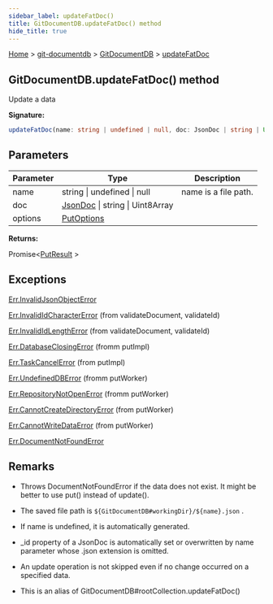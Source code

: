 ```yaml
---
sidebar_label: updateFatDoc()
title: GitDocumentDB.updateFatDoc() method
hide_title: true
---
```


[Home](./index.md) &gt; [git-documentdb](./git-documentdb.md) &gt; [GitDocumentDB](./git-documentdb.gitdocumentdb.md) &gt; [updateFatDoc](./git-documentdb.gitdocumentdb.updatefatdoc.md)

## GitDocumentDB.updateFatDoc() method

Update a data

<b>Signature:</b>

```typescript
updateFatDoc(name: string | undefined | null, doc: JsonDoc | string | Uint8Array, options?: PutOptions): Promise<PutResult>;
```

## Parameters

|  Parameter | Type | Description |
|  --- | --- | --- |
|  name | string \| undefined \| null | name is a file path. |
|  doc | [JsonDoc](./git-documentdb.jsondoc.md) \| string \| Uint8Array |  |
|  options | [PutOptions](./git-documentdb.putoptions.md) |  |

<b>Returns:</b>

Promise&lt;[PutResult](./git-documentdb.putresult.md) &gt;

## Exceptions

[Err.InvalidJsonObjectError](./git-documentdb.err.invalidjsonobjecterror.md)

[Err.InvalidIdCharacterError](./git-documentdb.err.invalididcharactererror.md) (from validateDocument, validateId)

[Err.InvalidIdLengthError](./git-documentdb.err.invalididlengtherror.md) (from validateDocument, validateId)

[Err.DatabaseClosingError](./git-documentdb.err.databaseclosingerror.md) (fromm putImpl)

[Err.TaskCancelError](./git-documentdb.err.taskcancelerror.md) (from putImpl)

[Err.UndefinedDBError](./git-documentdb.err.undefineddberror.md) (fromm putWorker)

[Err.RepositoryNotOpenError](./git-documentdb.err.repositorynotopenerror.md) (fromm putWorker)

[Err.CannotCreateDirectoryError](./git-documentdb.err.cannotcreatedirectoryerror.md) (from putWorker)

[Err.CannotWriteDataError](./git-documentdb.err.cannotwritedataerror.md) (from putWorker)

[Err.DocumentNotFoundError](./git-documentdb.err.documentnotfounderror.md)

## Remarks

- Throws DocumentNotFoundError if the data does not exist. It might be better to use put() instead of update().

- The saved file path is `${GitDocumentDB#workingDir}/${name}.json` .

- If name is undefined, it is automatically generated.

- \_id property of a JsonDoc is automatically set or overwritten by name parameter whose .json extension is omitted.

- An update operation is not skipped even if no change occurred on a specified data.

- This is an alias of GitDocumentDB\#rootCollection.updateFatDoc()

